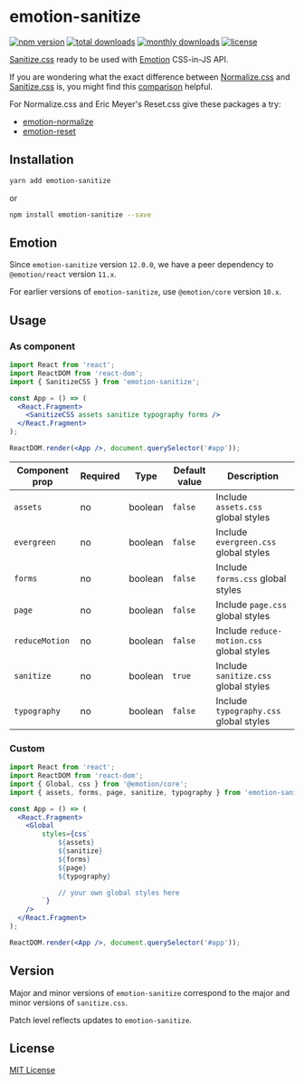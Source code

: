 # emotion-sanitize

[![npm version](https://img.shields.io/npm/v/emotion-sanitize?style=flat-square)](https://www.npmjs.com/package/emotion-sanitize)
[![total downloads](https://img.shields.io/npm/dt/emotion-sanitize?style=flat-square)](https://www.npmjs.com/package/emotion-sanitize)
[![monthly downloads](https://img.shields.io/npm/dm/emotion-sanitize?style=flat-square)](https://www.npmjs.com/package/emotion-sanitize)
[![license](https://img.shields.io/npm/l/emotion-sanitize?style=flat-square)](LICENSE.md)

[Sanitize.css](https://github.com/csstools/sanitize.css/) ready to be used with [Emotion](https://emotion.sh/) CSS-in-JS API.

If you are wondering what the exact difference between [Normalize.css](https://github.com/necolas/normalize.css) and [Sanitize.css](https://github.com/csstools/sanitize.css/) is, you might find this [comparison](https://www.diffchecker.com/46LGdaQh) helpful.

For Normalize.css and Eric Meyer's Reset.css give these packages a try:
- [emotion-normalize](https://github.com/infinum/emotion-normalize)
- [emotion-reset](https://github.com/Sayegh7/emotion-reset)

## Installation

```sh
yarn add emotion-sanitize
```

or

```sh
npm install emotion-sanitize --save
```

## Emotion

Since `emotion-sanitize` version `12.0.0`, we have a peer dependency to `@emotion/react` version `11.x`.

For earlier versions of `emotion-sanitize`, use `@emotion/core` version `10.x`.

## Usage

### As component

```jsx
import React from 'react';
import ReactDOM from 'react-dom';
import { SanitizeCSS } from 'emotion-sanitize';

const App = () => (
  <React.Fragment>
    <SanitizeCSS assets sanitize typography forms />
  </React.Fragment>
);

ReactDOM.render(<App />, document.querySelector('#app'));
```

Component prop | Required | Type | Default value | Description
-------------- | -------- | ---- | ------------- | -----------
`assets` | no | boolean | `false` | Include `assets.css` global styles
`evergreen` | no | boolean | `false` | Include `evergreen.css` global styles
`forms` | no | boolean | `false` | Include `forms.css` global styles
`page` | no | boolean | `false` | Include `page.css` global styles
`reduceMotion` | no | boolean | `false` | Include `reduce-motion.css` global styles
`sanitize` | no | boolean | `true` | Include `sanitize.css` global styles
`typography` | no | boolean | `false` | Include `typography.css` global styles

### Custom

```jsx
import React from 'react';
import ReactDOM from 'react-dom';
import { Global, css } from '@emotion/core';
import { assets, forms, page, sanitize, typography } from 'emotion-sanitize';

const App = () => (
  <React.Fragment>
    <Global 
        styles={css`
            ${assets}
            ${sanitize}
            ${forms}
            ${page}
            ${typography}

            // your own global styles here
        `} 
    />
  </React.Fragment>
);

ReactDOM.render(<App />, document.querySelector('#app'));
```

## Version

Major and minor versions of `emotion-sanitize` correspond to the major and minor versions of `sanitize.css`.

Patch level reflects updates to `emotion-sanitize`.

## License

[MIT License](LICENSE.md)

